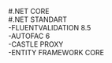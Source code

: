 #.NET CORE <br/>
#.NET STANDART <br/>
-FLUENTVALIDATION 8.5<br/>
-AUTOFAC 6<br/>
-CASTLE PROXY<br/>
-ENTITY FRAMEWORK CORE<br/>


